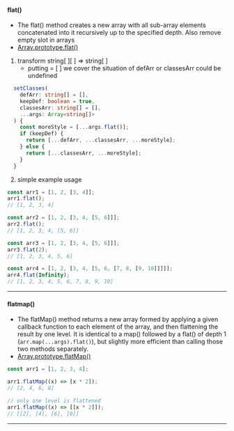 #### flat()
- The flat() method creates a new array with all sub-array elements concatenated into it recursively up to the specified depth. Also remove empty slot in arrays
- [Array.prototype.flat()](https://developer.mozilla.org/en-US/docs/Web/JavaScript/Reference/Global_Objects/Array/flat)
1. transform string[ ][ ] => string[ ] 
	- putting = [ ] we cover the situation of defArr or classesArr could be undefined 
```ts
  setClasses(
    defArr: string[] = [],
    keepDef: boolean = true,
    classesArr: string[] = [],
    ...args: Array<string[]>
  ) {
    const moreStyle = [...args.flat()];
    if (keepDef) {
      return [...defArr, ...classesArr, ...moreStyle];
    } else {
      return [...classesArr, ...moreStyle];
    }
  }
```
2. simple example usage
```ts
const arr1 = [1, 2, [3, 4]];
arr1.flat();
// [1, 2, 3, 4]

const arr2 = [1, 2, [3, 4, [5, 6]]];
arr2.flat();
// [1, 2, 3, 4, [5, 6]]

const arr3 = [1, 2, [3, 4, [5, 6]]];
arr3.flat(2);
// [1, 2, 3, 4, 5, 6]

const arr4 = [1, 2, [3, 4, [5, 6, [7, 8, [9, 10]]]]];
arr4.flat(Infinity);
// [1, 2, 3, 4, 5, 6, 7, 8, 9, 10]
```
---
#### flatmap()
- The flatMap() method returns a new array formed by applying a given callback function to each element of the array, and then flattening the result by one level. It is identical to a map() followed by a flat() of depth 1 (`arr.map(...args).flat()`), but slightly more efficient than calling those two methods separately.
- [Array.prototype.flatMap()](https://developer.mozilla.org/en-US/docs/Web/JavaScript/Reference/Global_Objects/Array/flatMap)
```ts
const arr1 = [1, 2, 3, 4];

arr1.flatMap((x) => [x * 2]);
// [2, 4, 6, 8]

// only one level is flattened
arr1.flatMap((x) => [[x * 2]]);
// [[2], [4], [6], [8]]
```
---